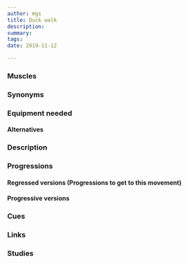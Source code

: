 ```yaml
---
author: mgs
title: Duck walk
description: 
summary: 
tags: 
date: 2019-11-12

---
```

### Muscles
### Synonyms
### Equipment needed
#### Alternatives
### Description
### Progressions
#### Regressed versions (Progressions to get to this movement)
#### Progressive versions
### Cues
### Links
### Studies
<!--stackedit_data:
eyJoaXN0b3J5IjpbLTE1NTI1OTU1MDBdfQ==
-->